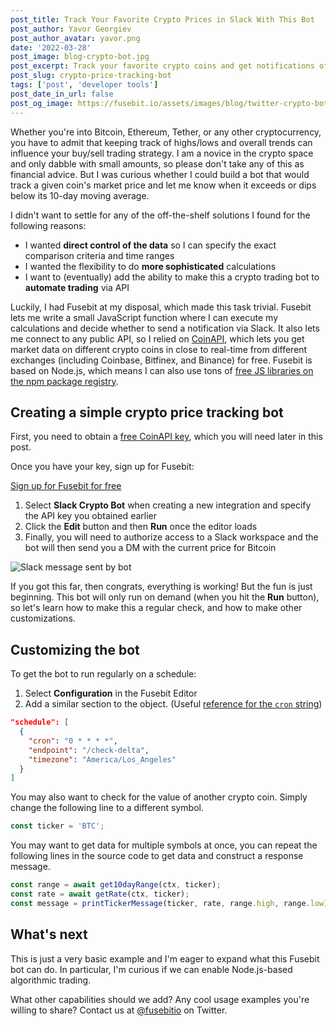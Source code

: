 ```yaml
---
post_title: Track Your Favorite Crypto Prices in Slack With This Bot
post_author: Yavor Georgiev
post_author_avatar: yavor.png
date: '2022-03-28'
post_image: blog-crypto-bot.jpg
post_excerpt: Track your favorite crypto coins and get notifications of price changes in Slack
post_slug: crypto-price-tracking-bot
tags: ['post', 'developer tools']
post_date_in_url: false
post_og_image: https://fusebit.io/assets/images/blog/twitter-crypto-bot.png
---
```


Whether you're into Bitcoin, Ethereum, Tether, or any other cryptocurrency, you have to admit that keeping track of highs/lows and overall trends can influence your buy/sell trading strategy. I am a novice in the crypto space and only dabble with small amounts, so please don't take any of this as financial advice. But I was curious whether I could build a bot that would track a given coin's market price and let me know when it exceeds or dips below its 10-day moving average.

I didn't want to settle for any of the off-the-shelf solutions I found for the following reasons:

- I wanted **direct control of the data** so I can specify the exact comparison criteria and time ranges
- I wanted the flexibility to do **more sophisticated** calculations
- I want to (eventually) add the ability to make this a crypto trading bot to **automate trading** via API

Luckily, I had Fusebit at my disposal, which made this task trivial. Fusebit lets me write a small JavaScript function where I can execute my calculations and decide whether to send a notification via Slack. It also lets me connect to any public API, so I relied on [CoinAPI](https://www.coinapi.io), which lets you get market data on different crypto coins in close to real-time from different exchanges (including Coinbase, Bitfinex, and Binance) for free. Fusebit is based on Node.js, which means I can also use tons of [free JS libraries on the npm package registry](https://npmjs.org).

## Creating a simple crypto price tracking bot

First, you need to obtain a [free CoinAPI key](https://docs.coinapi.io), which you will need later in this post.

Once you have your key, sign up for Fusebit:

[Sign up for Fusebit for free](https://manage.fusebit.io?key=e2e-crypto-slack-bot 'Sign up for Fusebit for free CTA_LARGE')

1. Select **Slack Crypto Bot** when creating a new integration and specify the API key you obtained earlier
1. Click the **Edit** button and then **Run** once the editor loads
1. Finally, you will need to authorize access to a Slack workspace and the bot will then send you a DM with the current price for Bitcoin

![Slack message sent by bot](blog-crypto-bot-slack-message.png)

If you got this far, then congrats, everything is working! But the fun is just beginning. This bot will only run on demand (when you hit the **Run** button), so let's learn how to make this a regular check, and how to make other customizations.

## Customizing the bot

To get the bot to run regularly on a schedule:

1. Select **Configuration** in the Fusebit Editor
1. Add a similar section to the object. (Useful [reference for the `cron` string](https://crontab.guru))

```json
"schedule": [
  {
    "cron": "0 * * * *",
    "endpoint": "/check-delta",
    "timezone": "America/Los_Angeles"
  }
]
```

You may also want to check for the value of another crypto coin. Simply change the following line to a different symbol.

```javascript
const ticker = 'BTC';
```

You may want to get data for multiple symbols at once, you can repeat the following lines in the source code to get data and construct a response message.

```javascript
const range = await get10dayRange(ctx, ticker);
const rate = await getRate(ctx, ticker);
const message = printTickerMessage(ticker, rate, range.high, range.low);
```

## What's next

This is just a very basic example and I'm eager to expand what this Fusebit bot can do. In particular, I'm curious if we can enable Node.js-based algorithmic trading.

What other capabilities should we add? Any cool usage examples you're willing to share? Contact us at [@fusebitio](https://twitter.com/fusebitio) on Twitter.
